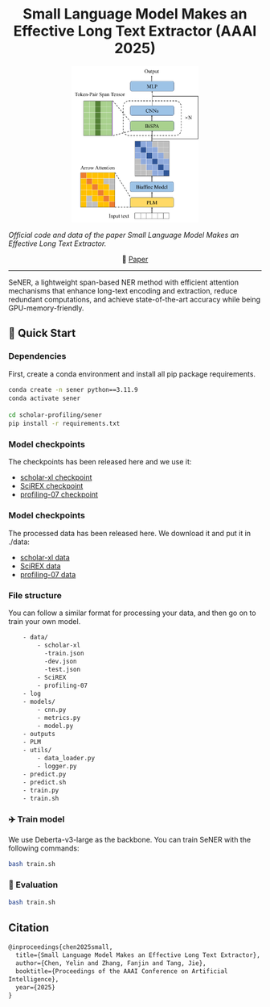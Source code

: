 <div align="center">

# Small Language Model Makes an Effective Long Text Extractor (AAAI 2025)

</div>


<div align="center">
    <img src=assets/sener.png width=50% />
</div>

*Official code and data of the paper Small Language Model Makes an Effective Long Text Extractor.*

<p align="center">
   📃 <a href="https://arxiv.org/pdf/2502.07286" target="_blank"> Paper </a> 
</p>

***

SeNER, a lightweight span-based NER method with efficient attention mechanisms that enhance long-text encoding and extraction, reduce redundant computations, and achieve state-of-the-art accuracy while being GPU-memory-friendly. 

## 🚀 Quick Start

### Dependencies

First, create a conda environment and install all pip package requirements.

```bash
conda create -n sener python==3.11.9
conda activate sener

cd scholar-profiling/sener
pip install -r requirements.txt
```

### Model checkpoints

The checkpoints has been released here and we use it:

- [scholar-xl checkpoint](https://drive.google.com/file/d/1EZAp5N--a5aWvxL_dGIGnRoG9TSSpyyB/view?usp=sharing)
- [SciREX checkpoint](https://drive.google.com/file/d/1f4GHfMxw0yESEKoz1R2Nr0QAzpbZwFgo/view?usp=sharing)
- [profiling-07 checkpoint](https://drive.google.com/file/d/1w3YiRi_g6UgLPey6CCEgv_fdRZR_P9YH/view?usp=sharing)

### Model checkpoints

The processed data has been released here. We download it and put it in ./data:

- [scholar-xl data](./data/scholar-xl)
- [SciREX data](./data/SciREX)
- [profiling-07 data](./data/profiling-07)

### File structure

You can follow a similar format for processing your data, and then go on to train your own model.

```tree
    - data/
        - scholar-xl
          -train.json
          -dev.json
          -test.json
        - SciREX
        - profiling-07
    - log
    - models/
        - cnn.py
        - metrics.py
        - model.py
    - outputs
    - PLM
    - utils/
        - data_loader.py
        - logger.py
    - predict.py
    - predict.sh
    - train.py
    - train.sh  

```

### ✈️ Train model

We use Deberta-v3-large as the backbone. You can train SeNER with the following commands:

```bash
bash train.sh
```

### 🛜 Evaluation

```bash
bash train.sh
```

## Citation
```
@inproceedings{chen2025small,
  title={Small Language Model Makes an Effective Long Text Extractor},
  author={Chen, Yelin and Zhang, Fanjin and Tang, Jie},
  booktitle={Proceedings of the AAAI Conference on Artificial Intelligence},
  year={2025}
}
```
